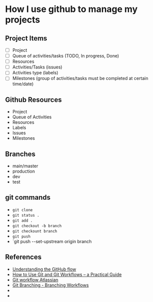 # How I use github to manage my projects

## Project Items
- [ ] Project
- [ ] Queue of activities/tasks (TODO, In progress, Done)
- [ ] Resources
- [ ] Activities/Tasks (issues)
- [ ] Activities type (labels)
- [ ] Milestones (group of activities/tasks must be completed at certain time/date)

## Github Resources
- Project
- Queue of Activities
- Resources
- Labels
- Issues
- Milestones

## Branches
- main/master
- production
- dev
- test

## git commands
- `git clone`
- `git status .`
- `git add .`
- `git checkout -b branch`
- `git checkount branch`
- `git push`
- `git push --set-upstream origin branch

## References
- [Understanding the GitHub flow](https://guides.github.com/introduction/flow/)
- [How to Use Git and Git Workflows – a Practical Guide](https://www.freecodecamp.org/news/practical-git-and-git-workflows/)
- [Git workflow Atlassian](https://www.atlassian.com/git/tutorials/comparing-workflows)
- [Git Branching - Branching Workflows](https://git-scm.com/book/en/v2/Git-Branching-Branching-Workflows)
- 
- 
  
